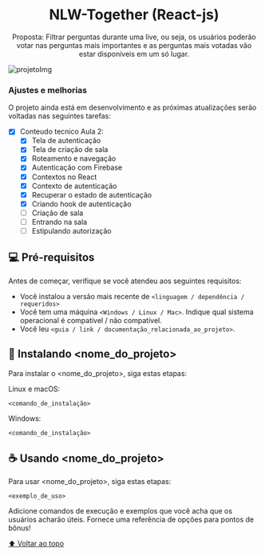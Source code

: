 <h1 align="center">NLW-Together (React-js)</h1>
<p align="center"> Proposta: Filtrar perguntas durante uma live, ou seja, os usuários poderão votar nas perguntas mais importantes e as perguntas mais votadas vão estar disponíveis em um só lugar. </p>


<img src="https://user-images.githubusercontent.com/83317033/123151885-4eca3b00-d43a-11eb-8af4-d17c89f916af.png" alt="projetoImg">

### Ajustes e melhorias

O projeto ainda está em desenvolvimento e as próximas atualizações serão voltadas nas seguintes tarefas:

- [x] Conteudo tecnico Aula 2:
  - [x] Tela de autenticação
  - [x] Tela de criação de sala
  - [x] Roteamento e navegação
  - [x] Autenticação com Firebase
  - [x] Contextos no React
  - [x] Contexto de autenticação
  - [x] Recuperar o estado de autenticação
  - [x] Criando hook de autenticação 
  - [ ] Criação de sala
  - [ ] Entrando na sala
  - [ ] Estipulando autorização
 
## 💻 Pré-requisitos

Antes de começar, verifique se você atendeu aos seguintes requisitos:
<!---Estes são apenas requisitos de exemplo. Adicionar, duplicar ou remover conforme necessário--->
* Você instalou a versão mais recente de `<linguagem / dependência / requeridos>`
* Você tem uma máquina `<Windows / Linux / Mac>`. Indique qual sistema operacional é compatível / não compatível.
* Você leu `<guia / link / documentação_relacionada_ao_projeto>`.

## 🚀 Instalando <nome_do_projeto>

Para instalar o <nome_do_projeto>, siga estas etapas:

Linux e macOS:
```
<comando_de_instalação>
```

Windows:
```
<comando_de_instalação>
```

## ☕ Usando <nome_do_projeto>

Para usar <nome_do_projeto>, siga estas etapas:

```
<exemplo_de_uso>
```

Adicione comandos de execução e exemplos que você acha que os usuários acharão úteis. Fornece uma referência de opções para pontos de bônus!

[⬆ Voltar ao topo](#letmeask)<br>

